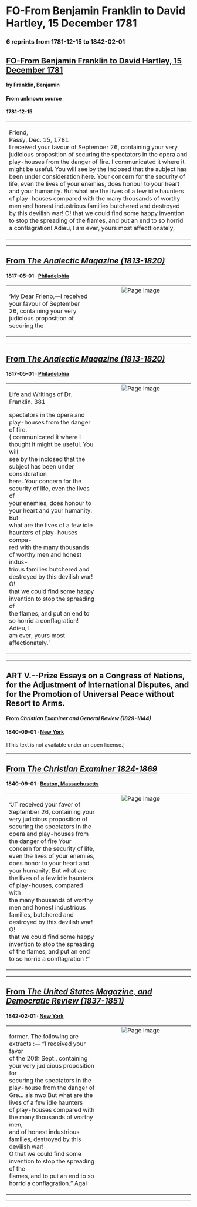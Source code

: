 
# FO-From Benjamin Franklin to David Hartley, 15 December 1781

### 6 reprints from 1781-12-15 to 1842-02-01

## [FO-From Benjamin Franklin to David Hartley, 15 December 1781](https://founders.archives.gov/documents/Franklin/01-36-02-0175)

#### by Franklin, Benjamin

#### From unknown source

#### 1781-12-15

<table style="width: 100%;"><tr><td style="width: 50%">

 Friend,  
Passy, Dec. 15, 1781  
I received your favour of September 26, containing your very judicious proposition of securing the spectators in the opera and play-houses from the danger of fire. I communicated it where it might be useful. You will see by the inclosed that the subject has been under consideration here. Your concern for the security of life, even the lives of your enemies, does honour to your heart and your humanity. But what are the lives of a few idle haunters of play-houses compared with the many thousands of worthy men and honest industrious families butchered and destroyed by this devilish war! O! that we could find some happy invention to stop the spreading of the flames, and put an end to so horrid a conflagration! Adieu, I am ever, yours most affecttionately,
</td></tr></table>

---

## [From _The Analectic Magazine (1813-1820)_](https://archive.org/details/sim_analectic-magazine_1817-05_9/page/n29/mode/1up?view=theater)

#### 1817-05-01 &middot; [Philadelphia](http://dbpedia.org/resource/Philadelphia)

<table style="width: 100%;"><tr><td style="width: 50%">

  
‘My Dear Frienp,—I received your favour of September  
26, containing your very judicious proposition of securing the
</td><td style="width: 50%; max-height: 75%; margin: auto; display: block;">
<img alt="Page image" src="https://iiif.archive.org/iiif/sim_analectic-magazine_1817-05_9&#0036;29/pct:24.628995,84.330144,67.009132,3.007519/600,/0/default.jpg"/>
</td>
</tr></table>

---

## [From _The Analectic Magazine (1813-1820)_](https://archive.org/details/sim_analectic-magazine_1817-05_9/page/n30/mode/1up?view=theater)

#### 1817-05-01 &middot; [Philadelphia](http://dbpedia.org/resource/Philadelphia)

<table style="width: 100%;"><tr><td style="width: 50%">

  
Life and Writings of Dr. Franklin. 381  
  
spectators in the opera and play-houses from the danger of fire.  
{ communicated it where I thought it might be useful. You will  
see by the inclosed that the subject has been under consideration  
here. Your concern for the security of life, even the lives of  
your enemies, does honour to your heart and your humanity. But  
what are the lives of a few idle haunters of play-houses compa-  
red with the many thousands of worthy men and honest indus-  
trious families butchered and destroyed by this devilish war! O!  
that we could find some happy invention to stop the spreading of  
the flames, and put an end to so horrid a conflagration! Adieu, I  
am ever, yours most affectionately.’
</td><td style="width: 50%; max-height: 75%; margin: auto; display: block;">
<img alt="Page image" src="https://iiif.archive.org/iiif/sim_analectic-magazine_1817-05_9&#0036;30/pct:11.786530,12.764867,67.694064,19.429255/600,/0/default.jpg"/>
</td>
</tr></table>

---

## ART V.--Prize Essays on a Congress of Nations, for the Adjustment of International Disputes, and for the Promotion of Universal Peace without Resort to Arms.

#### From _Christian Examiner and General Review (1829-1844)_

#### 1840-09-01 &middot; [New York](http://dbpedia.org/resource/New_York_City)

[This text is not available under an open license.]

---

## [From _The Christian Examiner 1824-1869_](https://archive.org/details/sim_christian-examiner_1840-09_29_1/page/n89/mode/1up?view=theater)

#### 1840-09-01 &middot; [Boston, Massachusetts](http://dbpedia.org/resource/Boston)

<table style="width: 100%;"><tr><td style="width: 50%">

  
  
“JT received your favor of September 26, containing your  
very judicious proposition of securing the spectators in the  
opera and play-houses from the danger of fire Your  
concern for the security of life, even the lives of your enemies,  
does honor to your heart and your humanity. But what are  
the lives of a few idle haunters of play-houses, compared with  
the many thousands of worthy men and honest industrious  
families, butchered and destroyed by this devilish war! O!  
that we could find some happy invention to stop the spreading  
of the flames, and put an end to so horrid a conflagration !”
</td><td style="width: 50%; max-height: 75%; margin: auto; display: block;">
<img alt="Page image" src="https://iiif.archive.org/iiif/sim_christian-examiner_1840-09_29_1&#0036;89/pct:21.315029,42.735043,63.872832,15.641026/600,/0/default.jpg"/>
</td>
</tr></table>

---

## [From _The United States Magazine, and Democratic Review (1837-1851)_](https://archive.org/details/sim_united-states-democratic-review_1842-02_10_44/page/n4/mode/1up?view=theater)

#### 1842-02-01 &middot; [New York](http://dbpedia.org/resource/New_York_City)

<table style="width: 100%;"><tr><td style="width: 50%">

  
former. The following are extracts :— “I received your favor  
of the 20th Sept., containing your very judicious proposition for  
securing the spectators in the play-house from the danger of  
Gre... sis nwo But what are the lives of a few idle haunters  
of play-houses compared with the many thousands of worthy men,  
and of honest industrious families, destroyed by this devilish war!  
O that we could find some invention to stop the spreading of the  
flames, and to put an end to so horrid a conflagration.” Agai
</td><td style="width: 50%; max-height: 75%; margin: auto; display: block;">
<img alt="Page image" src="https://iiif.archive.org/iiif/sim_united-states-democratic-review_1842-02_10_44&#0036;4/pct:11.777583,53.645833,64.098074,13.760965/600,/0/default.jpg"/>
</td>
</tr></table>

---

